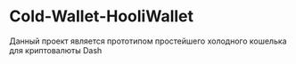 # Cold-Wallet-HooliWallet
Данный проект является прототипом простейшего холодного кошелька для криптовалюты Dash
